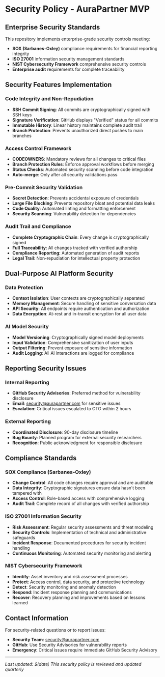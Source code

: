 # Security Policy - AuraPartner MVP

## Enterprise Security Standards

This repository implements enterprise-grade security controls meeting:

- **SOX (Sarbanes-Oxley)** compliance requirements for financial reporting integrity
- **ISO 27001** information security management standards
- **NIST Cybersecurity Framework** comprehensive security controls
- **Enterprise audit** requirements for complete traceability

## Security Features Implementation

### Code Integrity and Non-Repudiation
- **SSH Commit Signing**: All commits are cryptographically signed with SSH keys
- **Signature Verification**: GitHub displays "Verified" status for all commits
- **Immutable History**: Linear history maintains complete audit trail
- **Branch Protection**: Prevents unauthorized direct pushes to main branches

### Access Control Framework
- **CODEOWNERS**: Mandatory reviews for all changes to critical files
- **Branch Protection Rules**: Enforce approval workflows before merging
- **Status Checks**: Automated security scanning before code integration
- **Auto-merge**: Only after all security validations pass

### Pre-Commit Security Validation
- **Secret Detection**: Prevents accidental exposure of credentials
- **Large File Blocking**: Prevents repository bloat and potential data leaks
- **Code Quality**: Automated linting and formatting enforcement
- **Security Scanning**: Vulnerability detection for dependencies

### Audit Trail and Compliance
- **Complete Cryptographic Chain**: Every change is cryptographically signed
- **Full Traceability**: All changes tracked with verified authorship
- **Compliance Reporting**: Automated generation of audit reports
- **Legal Trail**: Non-repudiation for intellectual property protection

## Dual-Purpose AI Platform Security

### Data Protection
- **Context Isolation**: User contexts are cryptographically separated
- **Memory Management**: Secure handling of sensitive conversation data
- **API Security**: All endpoints require authentication and authorization
- **Data Encryption**: At-rest and in-transit encryption for all user data

### AI Model Security
- **Model Versioning**: Cryptographically signed model deployments
- **Input Validation**: Comprehensive sanitization of user inputs
- **Output Filtering**: Prevent exposure of sensitive information
- **Audit Logging**: All AI interactions are logged for compliance

## Reporting Security Issues

### Internal Reporting
- **GitHub Security Advisories**: Preferred method for vulnerability disclosure
- **Email**: security@aurapartner.com for sensitive issues
- **Escalation**: Critical issues escalated to CTO within 2 hours

### External Reporting
- **Coordinated Disclosure**: 90-day disclosure timeline
- **Bug Bounty**: Planned program for external security researchers
- **Recognition**: Public acknowledgment for responsible disclosure

## Compliance Standards

### SOX Compliance (Sarbanes-Oxley)
- **Change Control**: All code changes require approval and are auditable
- **Data Integrity**: Cryptographic signatures ensure data hasn't been tampered with
- **Access Control**: Role-based access with comprehensive logging
- **Audit Trail**: Complete record of all changes with verified authorship

### ISO 27001 Information Security
- **Risk Assessment**: Regular security assessments and threat modeling
- **Security Controls**: Implementation of technical and administrative safeguards
- **Incident Response**: Documented procedures for security incident handling
- **Continuous Monitoring**: Automated security monitoring and alerting

### NIST Cybersecurity Framework
- **Identify**: Asset inventory and risk assessment processes
- **Protect**: Access control, data security, and protective technology
- **Detect**: Security monitoring and anomaly detection
- **Respond**: Incident response planning and communications
- **Recover**: Recovery planning and improvements based on lessons learned

## Contact Information

For security-related questions or to report issues:
- **Security Team**: security@aurapartner.com
- **GitHub**: Use Security Advisories for vulnerability reports
- **Emergency**: Critical issues require immediate GitHub Security Advisory

---

*Last updated: $(date)*
*This security policy is reviewed and updated quarterly*
